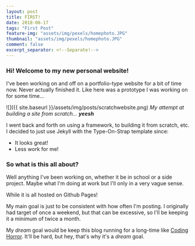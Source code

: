 ```yaml
---
layout: post
title: FIRST!
date: 2018-06-17
tags: "First Post"
feature-img: "assets/img/pexels/homephoto.JPG"
thumbnail: "assets/img/pexels/homephoto.JPG"
comment: false
excerpt_separator: <!--Separate!-->
---
```


### Hi! Welcome to my new personal website! 

I've been working on and off on a portfolio-type website for a bit of time now. Never actually finished it. Like here was a prototype I was working on for some time...

<!--Separate!-->

![]({{ site.baseurl }}/assets/img/posts/scratchwebsite.png)
*My attempt at building a site from scratch... <strong>yeesh</strong>*

I went back and forth on using a framework, to building it from scratch, etc. I decided to just use Jekyll with the Type-On-Strap template since:
<ul>
<li>It looks great!</li>
<li>Less work for me!</li>
</ul>

### So what is this all about?

Well anything I've been working on, whether it be in school or a side project. Maybe what I'm doing at work but I'll only in a very vague sense.

While it is all hosted on Github Pages!

My main goal is just to be consistent with how often I'm posting. I originally had target of once a weekend, but that can be excessive, so I'll be keeping it a minimum of twice a month.

My *dream* goal would be keep this blog running for a long-time like <a href = "https://blog.codinghorror.com/">Coding Horror</a>. It'll be hard, but hey, that's why it's a *dream* goal.